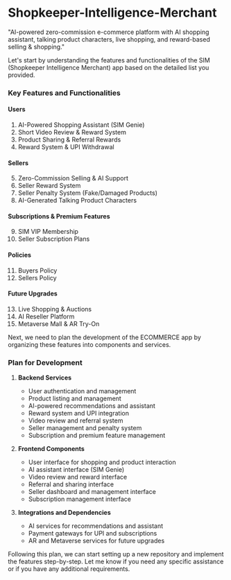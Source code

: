 # Shopkeeper-Intelligence-Merchant
"AI-powered zero-commission e-commerce platform with AI shopping assistant, talking product characters, live shopping, and reward-based selling &amp; shopping."

Let's start by understanding the features and functionalities of the SIM (Shopkeeper Intelligence Merchant) app based on the detailed list you provided.

### Key Features and Functionalities

#### Users
1. AI-Powered Shopping Assistant (SIM Genie)
2. Short Video Review & Reward System
3. Product Sharing & Referral Rewards
4. Reward System & UPI Withdrawal

#### Sellers
5. Zero-Commission Selling & AI Support
6. Seller Reward System
7. Seller Penalty System (Fake/Damaged Products)
8. AI-Generated Talking Product Characters

#### Subscriptions & Premium Features
9. SIM VIP Membership
10. Seller Subscription Plans

#### Policies
11. Buyers Policy
12. Sellers Policy

#### Future Upgrades
13. Live Shopping & Auctions
14. AI Reseller Platform
15. Metaverse Mall & AR Try-On

Next, we need to plan the development of the ECOMMERCE app by organizing these features into components and services.

### Plan for Development

1. **Backend Services**
   - User authentication and management
   - Product listing and management
   - AI-powered recommendations and assistant
   - Reward system and UPI integration
   - Video review and referral system
   - Seller management and penalty system
   - Subscription and premium feature management

2. **Frontend Components**
   - User interface for shopping and product interaction
   - AI assistant interface (SIM Genie)
   - Video review and reward interface
   - Referral and sharing interface
   - Seller dashboard and management interface
   - Subscription management interface

3. **Integrations and Dependencies**
   - AI services for recommendations and assistant
   - Payment gateways for UPI and subscriptions
   - AR and Metaverse services for future upgrades

Following this plan, we can start setting up a new repository and implement the features step-by-step. Let me know if you need any specific assistance or if you have any additional requirements.
